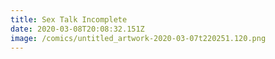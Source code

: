 ```yaml
---
title: Sex Talk Incomplete
date: 2020-03-08T20:08:32.151Z
image: /comics/untitled_artwork-2020-03-07t220251.120.png
---
```


